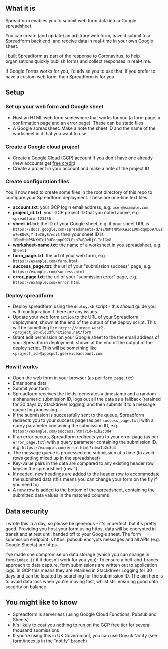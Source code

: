 ## What it is

Spreadform enables you to submit web form data into a Google spreadsheet.

You can create (and update) an arbitrary web form, have it submit to a Spreadform back end, and receive data in real-time in your own Google sheet.

I built Spreadform as part of the response to Coronavirus, to help organisations quickly publish forms and collect responses in real-time. 

If Google Forms works for you, I'd advise you to use that. If you prefer to have a custom web form, then Spreadform is for you.

## Setup

### Set up your web form and Google sheet

 * Host an HTML web form somewhere that works for you (a form page, a confirmation page and an error page). These can be static files
 * A Google spreadsheet. Make a note the sheet ID and the name of the worksheet in it that you want to use

### Create a Google cloud project

 * Create a [Google Cloud (GCP)](https://cloud.google.com/) account if you don't have one already (new accounts get [free credit](https://cloud.google.com/free))
 * Create a project in your account and make a note of the project ID

### Create configuration files

You'll now need to create some files in the root directory of this repo to configure your Spreadform deployment. These are one-line text files:

 * **account.txt**: your GCP login email address, e.g. `user@example.com`
 * **project_id.txt**: your GCP project ID that you noted above, e.g. `spreadform-123456`
 * **sheet-id.txt**: the ID of your Google sheet, e.g. if your sheet URL is `https://docs.google.com/spreadsheets/d/1ENnMtNP5NXWIc10UFdqnpO97LEso7wBDvRjY-IeIGy8/edit` then your sheet ID is `1ENnMtNP5NXWIc10UFdqnpO97LEso7wBDvRjY-IeIGy8`
 * **worksheet-name.txt**: the name of a worksheet in you spreadsheet, e.g. `Sheet1`
 * **form_page.txt**: the url of your web form, e.g. `https://example.com/form.html`
 * **success_page.txt**: the url of your "submission success" page, e.g. `https://example.com/success.html`
 * **error_page.txt**: the url of your "submission error" page, e.g. `https://example.com/error.html`

### Deploy spreadform

 * Deploy spreadform using the `deploy.sh` script - this _should_ guide you with configuration if there are any issues.
 * Update your web form `action` to the URL of your Spreadform deployment, shown at the end of the output of the deploy script. This will be something like `https://europe-west2-<project_id>cloudfunctions.net/form`
 * Grant edit permission on your Google sheet to the the email address of your Spreadform deployment, shown at the end of the output of the deploy script. This will be something like `<project_id>@appspot.gserviceaccount.com`

### How it works

 * Open the web form in your browser (as per `form_page.txt`)
 * Enter some data
 * Submit your form
 * Spreadform receives the fields, generates a timestamp and a random alphanumeric submission ID, logs out all the data as a fallback (retained for 30 days by Stackdriver logging) and then submits it to a message queue for processing
 * If the submission is successfully sent to the queue, Spreadform redirects you to your success page (as per `success_page.txt`) with a query parameter containing the submission ID, e.g. `https://example.com/success.html?id=a1b2c3d4`
 * If an error occurs, Spreadform redirects you to your error page (as per `error_page.txt`) with a query parameter containing the submission ID, e.g. `https://example.com/error.html?id=a1b2c3d4`
 * The message queue is processed one submission at a time (to avoid rows getting mixed up in the spreadsheet)
 * Key-value pairs in the data are compared to any existing header row keys in the spreadsheet (row 1)
 * If needed, new headings are added to the header row to accommodate the submitted data (this means you can change your form on the fly if you need to)
 * A new row is added to the bottom of the spreadsheet, containing the submitted data values in the matched columns

## Data security

I wrote this in a day, so please be generous - it's imperfect, but it's pretty good. Providing you host your form using https, data will be encrypted in transit and at rest until handed off to your Google sheet. The form submission endpoint is https, pubsub encrypts messages and all APIs (e.g. Google Sheets) are https.

I've made one compromise on data storage (which you can change in `form/index.js` if it doesn't work for you you): To ensure a belt-and-braces approach to data capture, form submissions are written out to application logs. In GCP this means they are retained in Stackdriver Logging for 30 days and can be located by searching for the submission ID. The aim here is to avoid data loss when you're moving fast, whilst still ensuring good data security on balance.

## You might like to know

 * Spreadform is serverless (using Google Cloud Functions, Pubsub and Sheets)
 * It's likely to cost you nothing to run on the GCP free tier for several thousand submissions
 * If you're using this in UK Governmont, you can use Gov.uk Notify (see [form/index.js](https://github.com/davidcarboni/spreadform/blob/notify/form/index.js#L62) in the "notify" branch)
